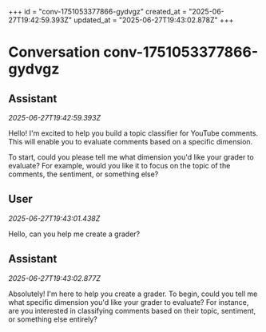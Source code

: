 +++
id = "conv-1751053377866-gydvgz"
created_at = "2025-06-27T19:42:59.393Z"
updated_at = "2025-06-27T19:43:02.878Z"
+++

# Conversation conv-1751053377866-gydvgz

## Assistant
_2025-06-27T19:42:59.393Z_

Hello! I'm excited to help you build a topic classifier for YouTube comments. This will enable you to evaluate comments based on a specific dimension. 

To start, could you please tell me what dimension you'd like your grader to evaluate? For example, would you like it to focus on the topic of the comments, the sentiment, or something else?

## User
_2025-06-27T19:43:01.438Z_

Hello, can you help me create a grader?

## Assistant
_2025-06-27T19:43:02.877Z_

Absolutely! I'm here to help you create a grader. To begin, could you tell me what specific dimension you'd like your grader to evaluate? For instance, are you interested in classifying comments based on their topic, sentiment, or something else entirely?